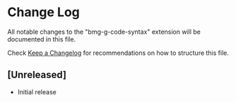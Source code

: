 # Change Log

All notable changes to the "bmg-g-code-syntax" extension will be documented in this file.

Check [Keep a Changelog](http://keepachangelog.com/) for recommendations on how to structure this file.

## [Unreleased]

- Initial release